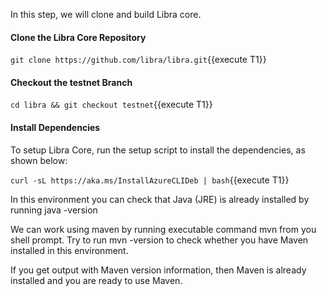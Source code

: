 In this step, we will clone and build Libra core.

#### Clone the Libra Core Repository
`git clone https://github.com/libra/libra.git`{{execute T1}}

#### Checkout the testnet Branch
`cd libra && git checkout testnet`{{execute T1}}

#### Install Dependencies
To setup Libra Core, run the setup script to install the dependencies, as shown below:

`curl -sL https://aka.ms/InstallAzureCLIDeb | bash`{{execute T1}}


In this environment you can check that Java (JRE) is already installed by running java -version

We can work using maven by running executable command mvn from you shell prompt. Try to run mvn -version to check whether you have Maven installed in this environment.

If you get output with Maven version information, then Maven is already installed and you are ready to use Maven.
